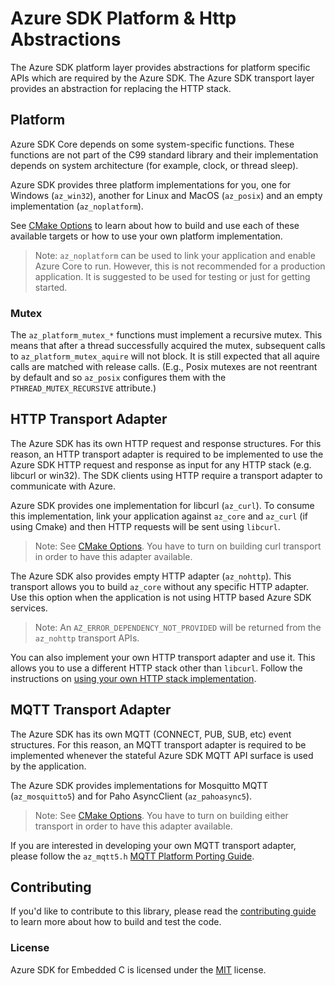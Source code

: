 # Azure SDK Platform & Http Abstractions

The Azure SDK platform layer provides abstractions for platform specific APIs which are required by the Azure SDK.  The Azure SDK transport layer provides an abstraction for replacing the HTTP stack.

## Platform

Azure SDK Core depends on some system-specific functions. These functions are not part of the C99 standard library and their implementation depends on system architecture (for example, clock, or thread sleep).

Azure SDK provides three platform implementations for you, one for Windows (`az_win32`), another for Linux and MacOS (`az_posix`) and an empty implementation (`az_noplatform`).

See [CMake Options][azure_sdk_cmake_options] to learn about how to build and use each of these available targets or how to use your own platform implementation.

>Note: `az_noplatform` can be used to link your application and enable Azure Core to run. However, this is not recommended for a production application. It is suggested to be used for testing or just for getting started.

### Mutex

The `az_platform_mutex_*` functions must implement a recursive mutex. This means that after a thread successfully acquired the mutex, subsequent calls to `az_platform_mutex_aquire` will not block. It is still expected that all aquire calls are matched with release calls. (E.g., Posix mutexes are not reentrant by default and so `az_posix` configures them with the `PTHREAD_MUTEX_RECURSIVE` attribute.)

## HTTP Transport Adapter

The Azure SDK has its own HTTP request and response structures. For this reason, an HTTP transport adapter is required to be implemented to use the Azure SDK HTTP request and response as input for any HTTP stack (e.g. libcurl or win32).  The SDK clients using HTTP require a transport adapter to communicate with Azure.

Azure SDK provides one implementation for libcurl (`az_curl`). To consume this implementation, link your application against `az_core` and `az_curl` (if using Cmake) and then HTTP requests will be sent using `libcurl`.

>Note: See [CMake Options][azure_sdk_cmake_options]. You have to turn on building curl transport in order to have this adapter available.

The Azure SDK also provides empty HTTP adapter (`az_nohttp`). This transport allows you to build `az_core` without any specific HTTP adapter. Use this option when the application is not using HTTP based Azure SDK services.

>Note: An `AZ_ERROR_DEPENDENCY_NOT_PROVIDED` will be returned from the `az_nohttp` transport APIs.

You can also implement your own HTTP transport adapter and use it. This allows you to use a different HTTP stack other than `libcurl`. Follow the instructions on [using your own HTTP stack implementation](https://github.com/Azure/azure-sdk-for-c/blob/main/README.md#using-your-own-http-stack-implementation).

## MQTT Transport Adapter

The Azure SDK has its own MQTT (CONNECT, PUB, SUB, etc) event structures. For this reason, an MQTT transport adapter is required to be implemented whenever the stateful Azure SDK MQTT API surface is used by the application.

The Azure SDK provides implementations for Mosquitto MQTT (`az_mosquitto5`) and for Paho AsyncClient (`az_pahoasync5`). 

>Note: See [CMake Options][azure_sdk_cmake_options]. You have to turn on building either  transport in order to have this adapter available.

If you are interested in developing your own MQTT transport adapter, please follow the `az_mqtt5.h` [MQTT Platform Porting Guide](https://github.com/Azure/azure-sdk-for-c/blob/feature/v2/sdk/inc/azure/core/az_mqtt5.h#L34).

## Contributing

If you'd like to contribute to this library, please read the [contributing guide][azure_sdk_for_c_contributing] to learn more about how to build and test the code.

### License

Azure SDK for Embedded C is licensed under the [MIT][azure_sdk_for_c_license] license.

<!-- LINKS -->
[azure_sdk_for_c_contributing]: https://github.com/Azure/azure-sdk-for-c/blob/main/CONTRIBUTING.md
[azure_sdk_for_c_license]: https://github.com/Azure/azure-sdk-for-c/blob/main/LICENSE
[azure_sdk_cmake_options]: https://github.com/Azure/azure-sdk-for-c/blob/main/README.md#cmake-options
